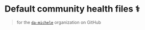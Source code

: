# Default community health files ⚕️

>  for the [`da-michele`](https://github.com/da-michele) organization on GitHub
